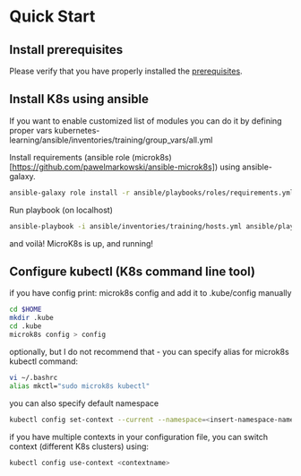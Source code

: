 # Quick Start

## Install prerequisites

Please verify that you have properly installed the [prerequisites](/install/prerequisites/).

## Install K8s using ansible 

If you want to enable customized list of modules you can do it by defining proper vars kubernetes-learning/ansible/inventories/training/group_vars/all.yml

Install requirements (ansible role (microk8s)[https://github.com/pawelmarkowski/ansible-microk8s]) using ansible-galaxy.

```bash
ansible-galaxy role install -r ansible/playbooks/roles/requirements.yml --force
```

Run playbook (on localhost)

```bash
ansible-playbook -i ansible/inventories/training/hosts.yml ansible/playbooks/microk8s.yml --extra-vars "variable_host=localhost" -K
```

and voilà! MicroK8s is up, and running!

## Configure kubectl (K8s command line tool)

if you have config print: microk8s config and add it to .kube/config manually

```bash
cd $HOME
mkdir .kube
cd .kube
microk8s config > config
```

optionally, but I do not recommend that - you can specify alias for microk8s kubectl command:
```bash
vi ~/.bashrc
alias mkctl="sudo microk8s kubectl"
```

you can also specify default namespace
```bash
kubectl config set-context --current --namespace=<insert-namespace-name-here>
```

if you have multiple contexts in your configuration file, you can switch context (different K8s clusters) using:
```bash
kubectl config use-context <contextname>
```
